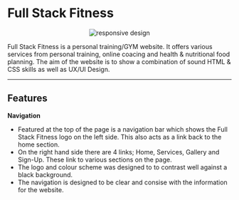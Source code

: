 # Full Stack Fitness
<p align="center">
  <img src=/workspace/full-stack-fitness-pp-1/assets/images/Responsive.JPG alt="responsive design">
</p>
Full Stack Fitness is a personal training/GYM website. It offers various services from personal training, online coacing and health & nutritional food planning. The aim of the website is to show a combination of sound HTML & CSS skills as well as UX/UI Design.

---

## Features
**Navigation**
   * Featured at the top of the page is a navigation bar which shows the Full Stack Fitness logo on the left side. This also acts as a link back to the home section.
   * On the right hand side there are 4 links; Home, Services, Gallery and Sign-Up. These link to various sections on the page.
   * The logo and colour scheme was designed to to contrast well against a black background.
   * The navigation is designed to be clear and consise with the information for the website.
